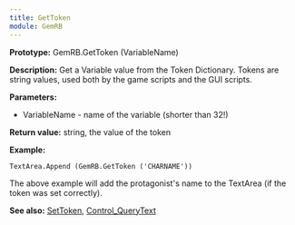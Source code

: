 ```yaml
---
title: GetToken
module: GemRB
---
```


**Prototype:** GemRB.GetToken (VariableName)

**Description:** Get a Variable value from the Token Dictionary. Tokens are 
string values, used both by the game scripts and the GUI scripts.

**Parameters:**
  * VariableName - name of the variable (shorter than 32!)

**Return value:** string, the value of the token

**Example:**

    TextArea.Append (GemRB.GetToken ('CHARNAME'))
The above example will add the protagonist's name to the TextArea (if the token was set correctly).

**See also:** [SetToken](SetToken.md), [Control_QueryText](Control_QueryText.md)

